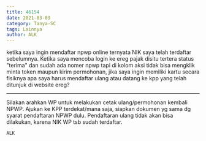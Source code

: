 ```yaml
---
title: 46154
date: 2021-03-03
category: Tanya-SC
tags: Lainnya
author: ALK
---
```


ketika saya ingin mendaftar npwp online ternyata NIK saya telah terdaftar sebelumnya. Ketika saya mencoba login ke ereg pajak disitu tertera status "terima" dan sudah ada nomer npwp tapi di kolom aksi tidak bisa mengklik minta token maupun kirim permohonan, jika saya ingin memiliki kartu secara fisiknya apa saya harus mendaftar ulang atau datang ke kpp yang telah ditunjuk di website ereg?

---

Silakan arahkan WP untuk melakukan cetak ulang/permohonan kembali NPWP. Ajukan ke KPP terdekat/mana saja, siapkan dokumen yg sama dg syarat pendaftaran NPWP dulu. Pendaftaran ulang tidak akan bisa dilakukan, karena NIK WP tsb sudah terdaftar.

`ALK`
